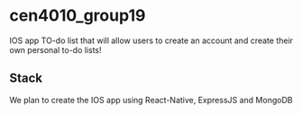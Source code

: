 # cen4010_group19

IOS app TO-do list that will allow users to create an account and create their own personal to-do lists!

## Stack

We plan to create the IOS app using React-Native, ExpressJS and MongoDB
